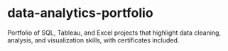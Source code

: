 # data-analytics-portfolio
Portfolio of SQL, Tableau, and Excel projects that highlight data cleaning, analysis, and visualization skills, with certificates included.
